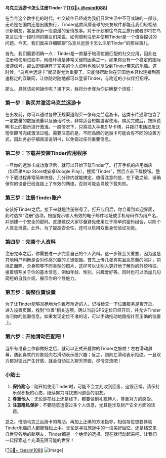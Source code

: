 **乌克兰远游卡怎么注册Tinder？[[TG💪+ @esim1088](https://t.me/s/esim1088)]**

在当今这个数字化的时代，社交软件已经成为我们日常生活中不可或缺的一部分。无论是在国内还是出国旅行，Tinder这款风靡全球的交友软件都能让我们轻松结识新朋友，甚至邂逅一段浪漫的爱情故事。对于计划前往乌克兰旅行或者即将在乌克兰生活一段时间的朋友们来说，如何顺利注册并使用Tinder是一个值得探讨的问题。今天，我们就来详细聊聊“乌克兰远游卡怎么注册Tinder”的那些事儿。

首先，我们需要明确一点：Tinder是一款基于地理位置匹配的社交应用，因此在注册和使用过程中，网络环境是非常关键的因素之一。如果你没有一个稳定的国际漫游信号，那么即便拥有了完美的个人资料也难以享受到Tinder带来的乐趣。这时候，“乌克兰远游卡”就显得尤为重要了。它能够帮助你在异国他乡轻松连接到高速稳定的互联网，让你随时随地都可以登录Tinder，与附近的小伙伴打招呼。

那么，具体该如何操作呢？接下来，我将分步骤为你讲解整个流程：

### 第一步：购买并激活乌克兰远游卡

在出发前，你可以通过各种正规渠道购买一张乌克兰远游卡。这类卡片通常包含了一定数量的数据流量以及通话时长，非常适合短期游客使用。购买完成后，按照说明书上的指示进行激活。一般情况下，只需插入手机SIM卡槽，并拨打电话或发送短信即可完成激活过程。需要注意的是，不同品牌的远游卡可能会有不同的设置方式，因此务必仔细阅读说明书，以免错过任何重要信息。

### 第二步：下载并安装Tinder应用程序

一旦你的远游卡成功激活后，就可以开始下载Tinder了。打开手机的应用商店（如苹果App Store或安卓Google Play），搜索“Tinder”，然后点击下载按钮。整个下载过程非常简单快捷，几分钟内就能搞定。值得注意的是，在下载之前，请确保你的设备已经连接上了有效的网络，否则可能会导致下载失败。

### 第三步：注册Tinder账户

安装好Tinder之后，接下来就是注册账号了。打开应用后，你会看到欢迎界面，此时选择“注册”选项。根据提示输入有效的电子邮件地址或手机号码作为用户名，并创建一个安全的密码。这里建议大家尽量避免使用过于简单的密码组合，以防个人信息泄露。此外，为了提高安全性，还可以启用双重身份验证功能。

### 第四步：完善个人资料

注册完毕之后，你需要进一步完善自己的个人资料。这一步骤至关重要，因为这是其他用户判断是否对你感兴趣的关键依据。首先上传几张真实且高质量的照片，包括正面照、全身照等不同类型的照片，这样可以让别人更好地了解你的外貌特征。接着填写关于你的基本信息，例如年龄、性别、兴趣爱好等。同时也可以添加几句简短的自我介绍，展示你的个性魅力。

### 第五步：调整位置设置

为了让Tinder能够准确地为你推荐附近的人，记得检查一下位置服务是否开启。进入设置页面，找到“位置”相关选项，确认当前GPS定位已经开启，并允许Tinder访问你的位置信息。如果发现定位不准的话，可以手动拖动地图指针至正确的位置上。

### 第六步：开始滑动匹配吧！

当所有准备工作都做好之后，就可以正式开启你的Tinder之旅啦！左右滑动屏幕，遇到喜欢的对象就向右滑动表示感兴趣；反之，则向左滑动表示拒绝。一旦双方都对彼此产生好感，就会自动进入聊天界面，尽情交流吧！

### 小贴士

1. **保持耐心**：刚开始使用Tinder时，可能不会立刻收到回复，这很正常。请保持乐观积极的心态，继续努力寻找志同道合的朋友。
2. **尊重他人**：无论是在线上还是线下，都要做到礼貌待人，尊重对方的感受。
3. **注意隐私保护**：不要随意透露过多个人信息，尤其是涉及财产安全方面的话题。

总之，借助乌克兰远游卡的帮助，再加上正确的方法指导，相信每位想要体验Tinder乐趣的人都能轻松上手。无论是寻找旅途中的一段美好回忆，还是结交来自世界各地的新朋友，Tinder都是一个绝佳的选择。现在就行动起来吧，让我们一起探索这个充满无限可能的世界！

[[TG💪+ @esim1088](https://t.me/s/esim1088) ![Image](https://i.postimg.cc/4NQfJmqS/Snipaste-2025-05-13-00-14-12.png)]